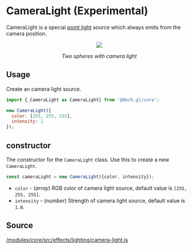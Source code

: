 # CameraLight (Experimental)

CameraLight is a special [point light](/docs/api-reference/core/point-light.md) source which always emits from the camera position.

<div align="center">
  <div>
    <img src="https://raw.github.com/visgl/deck.gl-data/master/images/whats-new/camera-light.gif" />
    <p><i>Two spheres with camera light</i></p>
  </div>
</div>

## Usage 

Create an camera light source.

```js
import {_CameraLight as CameraLight} from '@deck.gl/core';

new CameraLight({
  color: [255, 255, 255],
  intensity: 1
});
```

## constructor

The constructor for the `CameraLight` class. Use this to create a new `CameraLight`.

```js
const cameraLight = new CameraLight({color, intensity});
```

* `color` - (*array*)  RGB color of camera light source, default value is `[255, 255, 255]`.
* `intensity` - (*number*) Strength of camera light source, default value is `1.0`.

## Source

[/modules/core/src/effects/lighting/camera-light.js](https://github.com/visgl/deck.gl/tree/8.2-release/modules/core/src/effects/lighting/camera-light.js)
